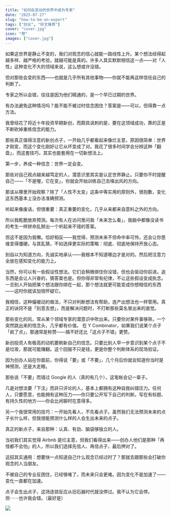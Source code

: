 ```yaml
---
title: "如何在变动的世界中成为专家"
date: "2025-07-27"
slug: "how-to-be-an-expert"
tags: ["创业", "好文推荐"]
cover: "cover.jpg"
icon: "😎"
images: ["cover.jpg"]
---
```

如果这世界是静止不变的，我们对观念的信心就能一路线性上升。某个想法经得起越多样、越严格的考验，就越可能是真的。许多人其实默默相信这一点——对「人性」这种变化不大的领域来说，这么想或许没错。



但对那些会变的东西——也就是几乎所有其他事物——你就不能再这样信任自己的判断了。



专家之所以会错，往往是因为他们精通的，是一个早已过期的世界。



有办法避免这种情况吗？能不能不被过时信念困住？答案是——可以，但得靠一点方法。



我曾经花了将近十年投资早期新创，而颇具讽刺的是，要在这领域成功，靠的正是不断砍掉重练信念的能力。



那些真正值得注意的新创点子，一开始几乎都看起来像烂主意，原因很简单：世界才刚变，而这个变化刚好让它从坏变成了对。我花了很多时间学会分辨这种「翻盘」，而这套技巧，其实也能套用在一切新想法上。



第一步，养成一种信念：世界一定会变。



那些对自己观点越来越笃定的人，潜意识里其实是认定世界静止。只要你不时提醒自己——「不是喔，它在变」，你就会开始训练自己去嗅出风的方向。



那该从哪里开始观察？除了「人性不太变」这条中等实用的原则外，很抱歉，变化这东西基本上没办法准确预测。



听起来像废话，但很重要：真正重要的变化，几乎从来都来自意料之外的方向。



所以我乾脆放弃预测。每次有人在访问里问我「未来怎么看」，我脑中都像没读书的考生一样拼命乱掰出一个听起来不错的答案。



但这不是因为我懒。恰好相反——我觉得，预测未来不但命中率可怜，还会让你思维变得僵硬。与其乱猜，不如选择更实际的策略：彻底、彻底地保持开放心态。



别自以为知道方向，先诚实地承认——我根本不知道哪边才是对的。然后把注意力全放在感知变化的能力上。



当然，你可以有一些假设性想法。它们会稍微绑住你没错，但也会驱动你前进。追东西是会让人兴奋的，猜答案也是。但你得非常有纪律，不让这些假设变成执念。
一旦别人开始把某个想法跟你绑在一起，那个想法就更可能变成你想相信的东西——这时你就该加倍怀疑它。



我相信，这种偏被动的做法，不只对判断想法有帮助，连产出想法也一样管用。真正的诀窍不是「刻意去想」，而是解决问题时，不打断那些莫名冒出来的直觉。



那些变化的风，常从某个领域专家的潜意识中吹出来。只要你对某件事够熟，一个突然跳出来的怪念头，几乎都有价值。
在 Y Combinator，如果我们说某个点子「疯了点」，那通常是称赞——搞不好还比「这点子不错」更赞。



新创投资人有极高的动机要刷新自己的信念。只要比别人早一步意识到某个点子不是垃圾，那就可能赚翻。这个回报不只是钱，更是你整个判断体系的现场验证。



因为创办人站在你面前，你得说「要」或「不要」，几个月后你就会知道你当时是神预测，还是大走眼。



那些说「不要」而错过 Google 的人（真的有几个），这笔帐会记一辈子。



凡是对想法要「下注」而非只评论的人，基本上都拥有这种自我纠错压力。任何人，只要愿意，也能拥有这种压力——你只要公开写下自己的判断。写在有标题、有持久性的地方——你会比闲聊时在意得多。



另一个我很常用的技巧：一开始先看人，不先看点子。虽然我们无法预测未来的点子长什么样，但我很能预测什么样的人会生出未来的点子。



真正的新点子，来自那种：认真、有劲、脑袋够独立的人。



当初我们其实觉得 Airbnb 是烂主意，但我们看得出来——创办人他们是那种「再怪都不会怕」的人，所以我们选择先信人、再信点子，最后押对了。



这招其实通用：想要快一点知道自己什么观念已经过时了？那就去跟那些会打破你观念的人当朋友。



不被自己的专业反困住，已经够难了，而未来只会更难。因为变化不是加速了——变化一直都在加速。



点子会生出点子，这场连锁反应从旧石器时代就没停过。我不认为它会停。
但⋯⋯也许我会错。（最好是）




![](https://prod-files-secure.s3.us-west-2.amazonaws.com/112d0858-5090-4d34-a606-b75eb8d65fd2/46476355-9cf3-4e99-9b7a-3531bc426380/1000202064.png?X-Amz-Algorithm=AWS4-HMAC-SHA256&X-Amz-Content-Sha256=UNSIGNED-PAYLOAD&X-Amz-Credential=ASIAZI2LB466XSB6LH2K%2F20250808%2Fus-west-2%2Fs3%2Faws4_request&X-Amz-Date=20250808T114653Z&X-Amz-Expires=3600&X-Amz-Security-Token=IQoJb3JpZ2luX2VjEGwaCXVzLXdlc3QtMiJIMEYCIQCaPzKvmFsVEny2oaqNrC%2FZOUyAIH77bmW0BJimyQB%2FNgIhAIappWooY9PIyHMJogXXaMSJDwEHWm61tE%2FeACuQHWspKogECKX%2F%2F%2F%2F%2F%2F%2F%2F%2F%2FwEQABoMNjM3NDIzMTgzODA1IgyUk0OJPEer1vhbRF8q3AMlMuzuUNunbIhFbDLB046i6umJEIDWAv8F2G%2BeeuteKjfSFSA%2BY8H6BVnsldnCKcT9enprbuMBOpTP%2B99ASYIhVJQtWk%2FOkOrZYGu259%2B5QME9eWFPV%2BlyeLWxRpvNniKOhWq8dy7pyGSkBCnC2JTlhmft7jzCYqAoj6vi2FOWseAFwqXxq8ACzDg6V4Jm9fvTwZfmwchP14WZMzV%2BRLX5i0kw3EoQo1mPTGl6StY3d%2FXwu%2BgyZePOOdfGao1HuVNcgrZSwl2TA%2B5g6p48m%2FV2K206ZsY3XCrJ6sNh51PGKe75bbNBKvOAHJmv4CcdRwdxhUBqd5smdF6xRDlUklRxVzpbAmX9Z9daU%2BRFP7OIfh%2BZJYAyYLJ1%2BrnpOM9PSUzs7HFWovqM3Sos5FROmCJQXIf6FNef3LhxAsORCnNln75w02uZvN5CYU2bNnJ3NZMuGRl5t6JtRDjIoMLMxsm7Qhdeb9xmDpPfMPuzguhnoIjUCb0I4yjOdJjndF5pUgsikgH7vaUpOqOACNNnePsC5tqDZKJfrhfra5Zqjuofqk2SVKj5CaDmjXb2NbLjSdTmoA9TFlD%2F6eHBN0QAxU9MDsgp3D9bFpaObore5vNhEIbef9r4XNXLRQQk1TDkwdfEBjqkAYlKhVW9a5aWZ6CVBBqMfSnH83pa5y1soUi%2F18Cl52NkkAmSdWicLDOX42kEX59zgkSJWyHl%2Bn3n2NFCHXZvgdWOFrjhvOd711jGdoPm%2Bdf4O20TOGJSjpC3J5IQFeLyosYD7EKbOAKiv7%2F5zzzIU0F%2FgPAm2FP9bD3icTEIPraiv8VSzt2%2F8efDbN7OmZ6I6J5LqtiksHz94LuZIjs%2BKwm%2FO7RR&X-Amz-Signature=275924d7046a7a30174b99db30444309581635cedcfccb0e3557ec700378a9e6&X-Amz-SignedHeaders=host&x-amz-checksum-mode=ENABLED&x-id=GetObject)

